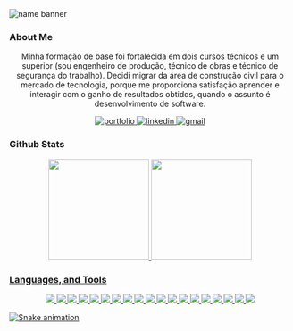 <img src="./background.jpg" alt="name banner" />

### About Me


<div align="center">
  <p>Minha formação de base foi fortalecida em dois cursos técnicos e um superior (sou engenheiro de produção, técnico de obras e técnico de segurança do trabalho). Decidi migrar da área de construção civil para o mercado de tecnologia, porque me proporciona satisfação aprender e interagir com o ganho de resultados obtidos, quando o assunto é desenvolvimento de software.</p>
<a href="#">
<img src="#" alt="portfolio" />
</a>
<a href="https://www.linkedin.com/in/thales-feres/">
<img src="#" alt="linkedin" />
</a>
<a href="mailto:thales.feres@gmail.com">
<img src="#" alt="gmail" />
</a>
</div>

### Github Stats

<div align="center">
  <a href="https://github.com/engeprodu">
  <img height="180em" src="https://github-readme-stats.vercel.app/api?username=engeprodu&show_icons=true&theme=aura&include_all_commits=true&count_private=true"/>
  <img height="180em" src="https://github-readme-stats.vercel.app/api/top-langs/?username=engeprodu&layout=compact&langs_count=7&theme=aura"/>
</div>
  
### Languages, and Tools
  
<div align="center">
  <img src="https://img.shields.io/badge/html5-%23E34F26.svg?style=for-the-badge&logo=html5&logoColor=white"/>
  <img src="https://img.shields.io/badge/css3-%231572B6.svg?style=for-the-badge&logo=css3&logoColor=white"/>
  <img src="https://img.shields.io/badge/bootstrap-%23563D7C.svg?style=for-the-badge&logo=bootstrap&logoColor=white"/>
  <img src="https://img.shields.io/badge/javascript-%23323330.svg?style=for-the-badge&logo=javascript&logoColor=%23F7DF1E"/>
  <img src="https://img.shields.io/badge/node.js-6DA55F?style=for-the-badge&logo=node.js&logoColor=white"/>
  <img src="https://img.shields.io/badge/ruby-%23CC342D.svg?style=for-the-badge&logo=ruby&logoColor=white"/>
  <img src="https://img.shields.io/badge/rails-%23CC0000.svg?style=for-the-badge&logo=ruby-on-rails&logoColor=white"/>
  <img src="https://img.shields.io/badge/NPM-%23000000.svg?style=for-the-badge&logo=npm&logoColor=white"/>
  <img src="https://img.shields.io/badge/react-%2320232a.svg?style=for-the-badge&logo=react&logoColor=%2361DAFB"/>
  <img src="https://img.shields.io/badge/SASS-hotpink.svg?style=for-the-badge&logo=SASS&logoColor=white"/>
  <img src="https://img.shields.io/badge/express.js-%23404d59.svg?style=for-the-badge&logo=express&logoColor=%2361DAFB"/>
  <img src="https://img.shields.io/badge/yarn-%232C8EBB.svg?style=for-the-badge&logo=yarn&logoColor=white"/>
  <img src="https://img.shields.io/badge/Visual%20Studio%20Code-0078d7.svg?style=for-the-badge&logo=visual-studio-code&logoColor=whitee"/>
  <img src="https://img.shields.io/badge/sqlite-%2307405e.svg?style=for-the-badge&logo=sqlite&logoColor=white"/>
  <img src="https://img.shields.io/badge/postgres-%23316192.svg?style=for-the-badge&logo=postgresql&logoColor=white"/>
  <img src="https://img.shields.io/badge/git-%23F05033.svg?style=for-the-badge&logo=git&logoColor=white"/>
  <img src="https://img.shields.io/badge/github-%23121011.svg?style=for-the-badge&logo=github&logoColor=white"/>
  <img src="https://img.shields.io/badge/heroku-%23430098.svg?style=for-the-badge&logo=heroku&logoColor=white"/>
  <img src="https://img.shields.io/badge/Trello-%23026AA7.svg?style=for-the-badge&logo=Trello&logoColor=white"/>
</div>
  <!-- <img src="https://img.shields.io/badge/mac%20os-000000?style=for-the-badge&logo=macos&logoColor=F0F0F0"/> -->
  <!-- <img src="https://img.shields.io/badge/ruby-%23CC342D.svg?style=for-the-badge&logo=ruby&logoColor=white"/> -->
  <!-- <img src="https://img.shields.io/badge/MongoDB-%234ea94b.svg?style=for-the-badge&logo=mongodb&logoColor=white"/> -->

  
  ![Snake animation](#)